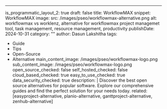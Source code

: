 ---
is_programmatic_layout_2: true
draft: false
title: WorkflowMAX
snippet: WorkflowMAX
image:
  src: /images/pseo/workflowmax-alternative.png
  alt: workflowmax vs worklenz, alternative for workflowmax project managemet tool, task management, resource management, productivity
publishDate: 2024-10-31
category: ""
author: Dasun Lakshitha
tags:
  - Guide
  - Tips
  - Open-Source
  - Alternative
main_content_image: /images/pseo/workflowmax-logo.png
sub_content_image: /images/pseo/workflowmax-logo.png
open_source_checked: false
self_hosted_checked: false
cloud_based_checked: true
easy_to_use_checked: true
data_security_checked: true
description: |
   Discover the best open source alternatives for popular software. Explore our comprehensive guides and find the perfect solution for your needs today.
related: [easyproject-alternative, planio-alternative, ganttproject-alternative, zenhub-alternative]